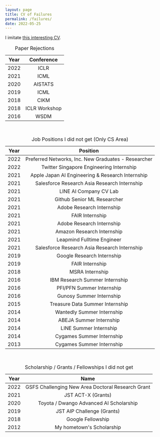 ```yaml
---
layout: page
title: CV of Failures
permalink: /failures/
date: 2022-05-25
---
```


I imitate [this interesting CV](https://haushofer.ne.su.se/Johannes_Haushofer_CV_of_Failures.pdf).

<table>
<caption>Paper Rejections</caption>
  <thead>
    <tr>
      <th style="text-align: center"><strong>Year</strong></th>
      <th style="text-align: center"><strong>Conference</strong></th>
    </tr>
  </thead>
  <tbody>
    <tr>
      <td style="text-align: center">2022</td>
      <td style="text-align: center">ICLR</td>
    </tr>
    <tr>
      <td style="text-align: center">2021</td>
      <td style="text-align: center">ICML</td>
    </tr>
    <tr>
      <td style="text-align: center">2020</td>
      <td style="text-align: center">AISTATS</td>
    </tr>
    <tr>
      <td style="text-align: center">2019</td>
      <td style="text-align: center">ICML</td>
    </tr>
    <tr>
      <td style="text-align: center">2018</td>
      <td style="text-align: center">CIKM</td>
    </tr>
    <tr>
      <td style="text-align: center">2018</td>
      <td style="text-align: center">ICLR Workshop</td>
    </tr>
    <tr>
      <td style="text-align: center">2016</td>
      <td style="text-align: center">WSDM</td>
    </tr>
  </tbody>
</table>

<br />

<table>
  <caption>Job Positions I did not get (Only CS Area)</caption>
  <thead>
    <tr>
      <th style="text-align: center"><strong>Year</strong></th>
      <th style="text-align: center"><strong>Position</strong></th>
    </tr>
  </thead>
  <tbody>
    <tr>
      <td style="text-align: center">2022</td>
      <td style="text-align: center">Preferred Networks, Inc. New Graduates - Researcher</td>
    </tr>
    <tr>
      <td style="text-align: center">2022</td>
      <td style="text-align: center">Twitter Singapore Engineering Internship</td>
    </tr>
    <tr>
      <td style="text-align: center">2021</td>
      <td style="text-align: center">Apple Japan AI Engineering & Research Internship</td>
    </tr>
    <tr>
      <td style="text-align: center">2021</td>
      <td style="text-align: center">Salesforce Research Asia Research Internship</td>
    </tr>
    <tr>
      <td style="text-align: center">2021</td>
      <td style="text-align: center">LINE AI Company CV Lab</td>
    </tr>
    <tr>
      <td style="text-align: center">2021</td>
      <td style="text-align: center">Github Senior ML Researcher</td>
    </tr>
    <tr>
      <td style="text-align: center">2021</td>
      <td style="text-align: center">Adobe Research Internship</td>
    </tr>
    <tr>
      <td style="text-align: center">2021</td>
      <td style="text-align: center">FAIR Internship</td>
    </tr>
    <tr>
      <td style="text-align: center">2021</td>
      <td style="text-align: center">Adobe Research Internship</td>
    </tr>
    <tr>
      <td style="text-align: center">2021</td>
      <td style="text-align: center">Amazon Research Internship</td>
    </tr>
    <tr>
      <td style="text-align: center">2021</td>
      <td style="text-align: center">Leapmind Fulltime Engineer</td>
    </tr>
    <tr>
      <td style="text-align: center">2021</td>
      <td style="text-align: center">Salesforce Research Asia Research Internship</td>
    </tr>
    <tr>
      <td style="text-align: center">2019</td>
      <td style="text-align: center">Google Research Internship</td>
    </tr>
    <tr>
      <td style="text-align: center">2019</td>
      <td style="text-align: center">FAIR Internship</td>
    </tr>
    <tr>
      <td style="text-align: center">2018</td>
      <td style="text-align: center">MSRA Internship</td>
    </tr>
    <tr>
      <td style="text-align: center">2016</td>
      <td style="text-align: center">IBM Research Summer Internship</td>
    </tr>
    <tr>
      <td style="text-align: center">2016</td>
      <td style="text-align: center">PFI/PFN Summer Internship</td>
    </tr>
    <tr>
      <td style="text-align: center">2016</td>
      <td style="text-align: center">Gunosy Summer Internship</td>
    </tr>
    <tr>
      <td style="text-align: center">2015</td>
      <td style="text-align: center">Treasure Data Summer Internship</td>
    </tr>
    <tr>
      <td style="text-align: center">2014</td>
      <td style="text-align: center">Wantedly Summer Internship</td>
    </tr>
    <tr>
      <td style="text-align: center">2014</td>
      <td style="text-align: center">ABEJA Summer Internship</td>
    </tr>
    <tr>
      <td style="text-align: center">2014</td>
      <td style="text-align: center">LINE Summer Internship</td>
    </tr>
    <tr>
      <td style="text-align: center">2014</td>
      <td style="text-align: center">Cygames Summer Internship</td>
    </tr>
    <tr>
      <td style="text-align: center">2013</td>
      <td style="text-align: center">Cygames Summer Internship</td>
    </tr>
  </tbody>
</table>

<br />

<table>
<caption>Scholarship / Grants / Fellowships I did not get</caption>
  <thead>
    <tr>
      <th style="text-align: center"><strong>Year</strong></th>
      <th style="text-align: center"><strong>Name</strong></th>
    </tr>
  </thead>
  <tbody>
    <tr>
      <td style="text-align: center">2022</td>
      <td style="text-align: center">GSFS Challenging New Area Doctoral Research Grant </td>
    </tr>
    <tr>
      <td style="text-align: center">2021</td>
      <td style="text-align: center">JST ACT-X (Grants)</td>
    </tr>
    <tr>
      <td style="text-align: center">2020</td>
      <td style="text-align: center">Toyota / Dwango Advanced AI Scholarship</td>
    </tr>
    <tr>
      <td style="text-align: center">2019</td>
      <td style="text-align: center">JST AIP Challenge (Grants)</td>
    </tr>
    <tr>
      <td style="text-align: center">2018</td>
      <td style="text-align: center">Google Fellowship</td>
    </tr>
    <tr>
      <td style="text-align: center">2012</td>
      <td style="text-align: center">My hometown's Scholarship</td>
    </tr>
  </tbody>
</table>

